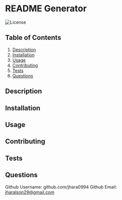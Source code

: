 # README Generator
![License](undefined)
## Table of Contents

1.  [Description](#description)
2.  [Installation](#installation)
3.  [Usage](#usage)
4.  [Contributing](#contributing)
5.  [Tests](#tests)
6.  [Questions](#questions)
## Description
## Installation
## Usage
## Contributing
## Tests
## Questions
Github Username: github.com/jhara0994
Github Email: jharalson29@gmail.com

